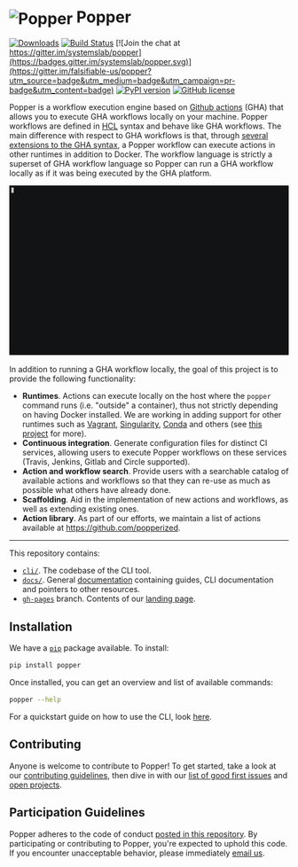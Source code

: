 # <img src="https://raw.githubusercontent.com/systemslab/popper/57f7a89bed6ff3e4d62ea2a5683ae28e3251931e/docs/figures/popper_logo_just_jug.png" width="64" valign="middle" alt="Popper"/> Popper

[![Downloads](https://pepy.tech/badge/popper)](https://pepy.tech/project/popper)
[![Build Status](https://travis-ci.org/systemslab/popper.svg?branch=master)](https://travis-ci.org/systemslab/popper)
[![Join the chat at https://gitter.im/systemslab/popper](https://badges.gitter.im/systemslab/popper.svg)](https://gitter.im/falsifiable-us/popper?utm_source=badge&utm_medium=badge&utm_campaign=pr-badge&utm_content=badge)
[![PyPI version](https://badge.fury.io/py/popper.svg)](https://badge.fury.io/py/popper)
[![GitHub license](https://img.shields.io/github/license/systemslab/popper.svg)](https://github.com/systemslab/popper/blob/master/LICENSE)

Popper is a workflow execution engine based on [Github 
actions](https://github.com/features/actions) (GHA) that allows you to 
execute GHA workflows locally on your machine. Popper workflows are 
defined in [HCL](https://github.com/hashicorp/hcl) syntax and behave 
like GHA workflows. The main difference with respect to GHA workflows 
is that, through [several extensions to the GHA 
syntax](https://popper.rtfd.io/en/latest/sections/extensions.html), a 
Popper workflow can execute actions in other runtimes in addition to 
Docker. The workflow language is strictly a superset of GHA workflow 
language so Popper can run a GHA workflow locally as if it was being 
executed by the GHA platform.

<p align="center">
  <img src="docs/figures/demo.gif" width="800">
</p>

In addition to running a GHA workflow locally, the goal of this 
project is to provide the following functionality:

  * **Runtimes**. Actions can execute locally on the host where the 
    `popper` command runs (i.e. "outside" a container), thus not 
    strictly depending on having Docker installed. We are working in 
    adding support for other runtimes such as 
    [Vagrant](https://www.vagrantup.com/), 
    [Singularity](https://sylabs.io/), [Conda](https://conda.io) and 
    others (see [this 
    project](https://github.com/systemslab/popper/projects/12) for 
    more).
  * **Continuous integration**. Generate configuration files for 
    distinct CI services, allowing users to execute Popper workflows 
    on these services (Travis, Jenkins, Gitlab and Circle supported).
  * **Action and workflow search**. Provide users with a searchable 
    catalog of available actions and workflows so that they can re-use 
    as much as possible what others have already done.
  * **Scaffolding**. Aid in the implementation of new actions and 
    workflows, as well as extending existing ones.
  * **Action library**. As part of our efforts, we maintain a list of 
    actions available at <https://github.com/popperized>.

-----

This repository contains:

  * [`cli/`](cli/). The codebase of the CLI tool.
  * [`docs/`](docs/). General 
    [documentation](https://popper.readthedocs.io/en/latest/) 
    containing guides, CLI documentation and pointers to other 
    resources.
  * [`gh-pages`](https://github.com/systemslab/popper/tree/gh-pages) 
    branch. Contents of our [landing page](http://falsifiable.us).

## Installation

We have a [`pip`](https://pypi.python.org/pypi) package available. To
install:

```bash
pip install popper
```

Once installed, you can get an overview and list of available 
commands:

```bash
popper --help
```

For a quickstart guide on how to use the CLI, look 
[here](https://popper.readthedocs.io/en/latest/sections/getting_started.html).

## Contributing

Anyone is welcome to contribute to Popper! To get started, take a look 
at our [contributing guidelines](CONTRIBUTING.md), then dive in with 
our [list of good first 
issues](https://github.com/systemslab/popper/issues?utf8=%E2%9C%93&q=is%3Aissue+label%3A%22good+first+issue%22+is%3Aopen) 
and [open projects](https://github.com/systemslab/popper/projects).

## Participation Guidelines

Popper adheres to the code of conduct [posted in this 
repository](CODE_OF_CONDUCT.md). By participating or contributing to 
Popper, you're expected to uphold this code. If you encounter 
unacceptable behavior, please immediately [email 
us](mailto:ivo@cs.ucsc.edu).
